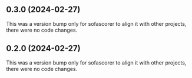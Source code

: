 ## 0.3.0 (2024-02-27)

This was a version bump only for sofascorer to align it with other projects, there were no code changes.

## 0.2.0 (2024-02-27)

This was a version bump only for sofascorer to align it with other projects, there were no code changes.